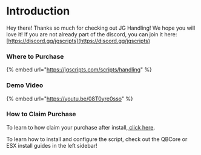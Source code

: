 # Introduction

Hey there! Thanks so much for checking out JG Handling! We hope you will love it! If you are not already part of the discord, you can join it here: [https://discord.gg/jgscripts](https://discord.gg/jgscripts)

### Where to Purchase

{% embed url="https://jgscripts.com/scripts/handling" %}

### Demo Video

{% embed url="https://youtu.be/08T0yre0sso" %}

### How to Claim Purchase

To learn to how claim your purchase after install,[ click here](introduction.md#undefined).

To learn how to install and configure the script, check out the QBCore or ESX install guides in the left sidebar!

